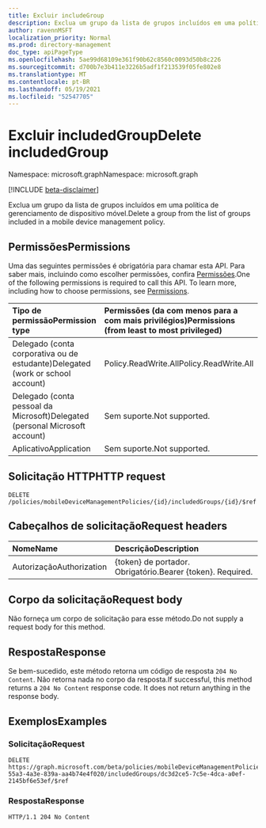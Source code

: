 ```yaml
---
title: Excluir includeGroup
description: Exclua um grupo da lista de grupos incluídos em uma política de gerenciamento de dispositivo móvel.
author: ravennMSFT
localization_priority: Normal
ms.prod: directory-management
doc_type: apiPageType
ms.openlocfilehash: 5ae99d68109e361f90b62c8560c0093d50b8c226
ms.sourcegitcommit: d700b7e3b411e3226b5adf1f213539f05fe802e8
ms.translationtype: MT
ms.contentlocale: pt-BR
ms.lasthandoff: 05/19/2021
ms.locfileid: "52547705"
---
```

# <a name="delete-includedgroup"></a><span data-ttu-id="2dd87-103">Excluir includedGroup</span><span class="sxs-lookup"><span data-stu-id="2dd87-103">Delete includedGroup</span></span>

<span data-ttu-id="2dd87-104">Namespace: microsoft.graph</span><span class="sxs-lookup"><span data-stu-id="2dd87-104">Namespace: microsoft.graph</span></span>

[!INCLUDE [beta-disclaimer](../../includes/beta-disclaimer.md)]

<span data-ttu-id="2dd87-105">Exclua um grupo da lista de grupos incluídos em uma política de gerenciamento de dispositivo móvel.</span><span class="sxs-lookup"><span data-stu-id="2dd87-105">Delete a group from the list of groups included in a mobile device management policy.</span></span>

## <a name="permissions"></a><span data-ttu-id="2dd87-106">Permissões</span><span class="sxs-lookup"><span data-stu-id="2dd87-106">Permissions</span></span>

<span data-ttu-id="2dd87-p101">Uma das seguintes permissões é obrigatória para chamar esta API. Para saber mais, incluindo como escolher permissões, confira [Permissões](/graph/permissions-reference).</span><span class="sxs-lookup"><span data-stu-id="2dd87-p101">One of the following permissions is required to call this API. To learn more, including how to choose permissions, see [Permissions](/graph/permissions-reference).</span></span>

|<span data-ttu-id="2dd87-109">Tipo de permissão</span><span class="sxs-lookup"><span data-stu-id="2dd87-109">Permission type</span></span>|<span data-ttu-id="2dd87-110">Permissões (da com menos para a com mais privilégios)</span><span class="sxs-lookup"><span data-stu-id="2dd87-110">Permissions (from least to most privileged)</span></span>|
|:---|:---|
|<span data-ttu-id="2dd87-111">Delegado (conta corporativa ou de estudante)</span><span class="sxs-lookup"><span data-stu-id="2dd87-111">Delegated (work or school account)</span></span>|<span data-ttu-id="2dd87-112">Policy.ReadWrite.All</span><span class="sxs-lookup"><span data-stu-id="2dd87-112">Policy.ReadWrite.All</span></span>|
|<span data-ttu-id="2dd87-113">Delegado (conta pessoal da Microsoft)</span><span class="sxs-lookup"><span data-stu-id="2dd87-113">Delegated (personal Microsoft account)</span></span> | <span data-ttu-id="2dd87-114">Sem suporte.</span><span class="sxs-lookup"><span data-stu-id="2dd87-114">Not supported.</span></span>|
|<span data-ttu-id="2dd87-115">Aplicativo</span><span class="sxs-lookup"><span data-stu-id="2dd87-115">Application</span></span> | <span data-ttu-id="2dd87-116">Sem suporte.</span><span class="sxs-lookup"><span data-stu-id="2dd87-116">Not supported.</span></span>|

## <a name="http-request"></a><span data-ttu-id="2dd87-117">Solicitação HTTP</span><span class="sxs-lookup"><span data-stu-id="2dd87-117">HTTP request</span></span>

<!-- {
  "blockType": "ignored"
}
-->

``` http
DELETE /policies/mobileDeviceManagementPolicies/{id}/includedGroups/{id}/$ref
```

## <a name="request-headers"></a><span data-ttu-id="2dd87-118">Cabeçalhos de solicitação</span><span class="sxs-lookup"><span data-stu-id="2dd87-118">Request headers</span></span>

|<span data-ttu-id="2dd87-119">Nome</span><span class="sxs-lookup"><span data-stu-id="2dd87-119">Name</span></span>|<span data-ttu-id="2dd87-120">Descrição</span><span class="sxs-lookup"><span data-stu-id="2dd87-120">Description</span></span>|
|:---|:---|
|<span data-ttu-id="2dd87-121">Autorização</span><span class="sxs-lookup"><span data-stu-id="2dd87-121">Authorization</span></span>|<span data-ttu-id="2dd87-p102">{token} de portador. Obrigatório.</span><span class="sxs-lookup"><span data-stu-id="2dd87-p102">Bearer {token}. Required.</span></span>|

## <a name="request-body"></a><span data-ttu-id="2dd87-124">Corpo da solicitação</span><span class="sxs-lookup"><span data-stu-id="2dd87-124">Request body</span></span>

<span data-ttu-id="2dd87-125">Não forneça um corpo de solicitação para esse método.</span><span class="sxs-lookup"><span data-stu-id="2dd87-125">Do not supply a request body for this method.</span></span>

## <a name="response"></a><span data-ttu-id="2dd87-126">Resposta</span><span class="sxs-lookup"><span data-stu-id="2dd87-126">Response</span></span>

<span data-ttu-id="2dd87-p103">Se bem-sucedido, este método retorna um código de resposta `204 No Content`. Não retorna nada no corpo da resposta.</span><span class="sxs-lookup"><span data-stu-id="2dd87-p103">If successful, this method returns a `204 No Content` response code. It does not return anything in the response body.</span></span>

## <a name="examples"></a><span data-ttu-id="2dd87-129">Exemplos</span><span class="sxs-lookup"><span data-stu-id="2dd87-129">Examples</span></span>

### <a name="request"></a><span data-ttu-id="2dd87-130">Solicitação</span><span class="sxs-lookup"><span data-stu-id="2dd87-130">Request</span></span>

<!-- {
  "blockType": "request",
  "name": "delete_group"
}
-->

``` http
DELETE https://graph.microsoft.com/beta/policies/mobileDeviceManagementPolicies/ab90bacf-55a3-4a3e-839a-aa4b74e4f020/includedGroups/dc3d2ce5-7c5e-4dca-a0ef-2145bf6e53ef/$ref
```

### <a name="response"></a><span data-ttu-id="2dd87-131">Resposta</span><span class="sxs-lookup"><span data-stu-id="2dd87-131">Response</span></span>

<!-- {
  "blockType": "response",
  "truncated": true
}
-->

``` http
HTTP/1.1 204 No Content
```
